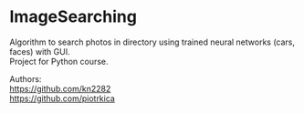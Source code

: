 # ImageSearching

Algorithm to search photos in directory using trained neural networks (cars, faces) with GUI.  
Project for Python course.

Authors:  
https://github.com/kn2282  
https://github.com/piotrkica
